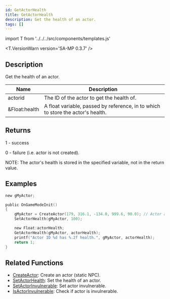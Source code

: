```yaml
---
id: GetActorHealth
title: GetActorHealth
description: Get the health of an actor.
tags: []
---
```


import T from '../../../src/components/templates.js'

<T.VersionWarn version='SA-MP 0.3.7' />

## Description

Get the health of an actor.

| Name          | Description                                                                     |
| ------------- | ------------------------------------------------------------------------------- |
| actorid       | The ID of the actor to get the health of.                                       |
| &Float:health | A float variable, passed by reference, in to which to store the actor's health. |

## Returns

1 - success

0 - failure (i.e. actor is not created).

NOTE: The actor's health is stored in the specified variable, not in the return value.

## Examples

```c
new gMyActor;

public OnGameModeInit()
{
    gMyActor = CreateActor(179, 316.1, -134.0, 999.6, 90.0); // Actor as salesperson in Ammunation
    SetActorHealth(gMyActor, 100);

    new Float:actorHealth;
    GetActorHealth(gMyActor, actorHealth);
    printf("Actor ID %d has %.2f health.", gMyActor, actorHealth);
    return 1;
}
```

## Related Functions

- [CreateActor](CreateActor): Create an actor (static NPC).
- [SetActorHealth](SetActorHealth): Set the health of an actor.
- [SetActorInvulnerable](SetActorInvulnerable): Set actor invulnerable.
- [IsActorInvulnerable](IsActorInvulnerable): Check if actor is invulnerable.


